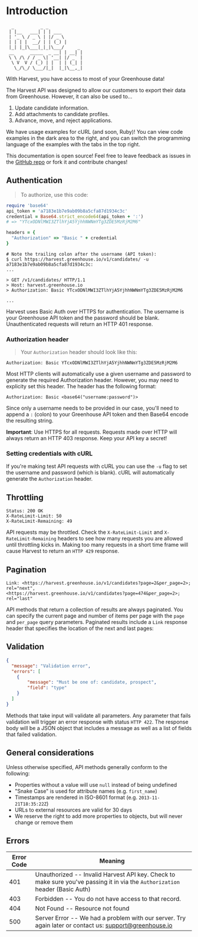 # Introduction

```
  _          _ _             
 | |__   ___| | | ___        
 | '_ \ / _ \ | |/ _ \       
 | | | |  __/ | | (_) |      
 |_| |_|\___|_|_|\___/     _ 
 __      _____  _ __| | __| |
 \ \ /\ / / _ \| '__| |/ _` |
  \ V  V / (_) | |  | | (_| |
   \_/\_/ \___/|_|  |_|\__,_|
```

With Harvest, you have access to most of your Greenhouse data!

The Harvest API was designed to allow our customers to export their data from Greenhouse. However, it can also be used to...

 1. Update candidate information.
 2. Add attachments to candidate profiles.
 3. Advance, move, and reject applications.

We have usage examples for cURL (and soon, Ruby)! You can view code examples in the dark area to the right, and you can switch the programming language of the examples with the tabs in the top right.

This documentation is open source! Feel free to leave feedback as issues in the [GitHub repo](https://github.com/capablemonkey/greenhouse-api-docs) or fork it and contribute changes!

## Authentication

> To authorize, use this code:

```ruby
require 'base64'
api_token = 'a7183e1b7e9ab09b8a5cfa87d1934c3c'
credential = Base64.strict_encode64(api_token + ':')
# => "YTcxODNlMWI3ZTlhYjA5YjhhNWNmYTg3ZDE5MzRjM2M6"

headers = {
  "Authorization" => "Basic " + credential
}
```

```shell
# Note the trailing colon after the username (API token):
$ curl https://harvest.greenhouse.io/v1/candidates/ -u a7183e1b7e9ab09b8a5cfa87d1934c3c:
...

> GET /v1/candidates/ HTTP/1.1
> Host: harvest.greenhouse.io
> Authorization: Basic YTcxODNlMWI3ZTlhYjA5YjhhNWNmYTg3ZDE5MzRjM2M6

...
```

Harvest uses Basic Auth over HTTPS for authentication. The username is your Greenhouse API token and the password should be blank. Unauthenticated requests will return an HTTP 401 response.

### Authorization header

> Your `Authorization` header should look like this:

```
Authorization: Basic YTcxODNlMWI3ZTlhYjA5YjhhNWNmYTg3ZDE5MzRjM2M6
```

Most HTTP clients will automatically use a given username and password to generate the required Authorization header. However, you may need to explicity set this header. The header has the following format:

`Authorization: Basic <base64("username:password")>`

Since only a username needs to be provided in our case, you'll need to append a `:` (colon) to your Greenhouse API token and then Base64 encode the resulting string.

<aside class="success">
<b>Important</b>: Use HTTPS for all requests. Requests made over HTTP will always return an HTTP 403 response. Keep your API key a secret!
</aside>

### Setting credentials with cURL

If you're making test API requests with cURL you can use the `-u` flag to set the username and password (which is blank). cURL will automatically generate the `Authorization` header.

## Throttling

```
Status: 200 OK
X-RateLimit-Limit: 50
X-RateLimit-Remaining: 49
```

API requests may be throttled. Check the `X-RateLimit-Limit` and `X-RateLimit-Remaining` headers to see how many requests you are allowed until throttling kicks in. Making too many requests in a short time frame will cause Harvest to return an `HTTP 429` response.

## Pagination

```
Link: <https://harvest.greenhouse.io/v1/candidates?page=2&per_page=2>; rel="next",
<https://harvest.greenhouse.io/v1/candidates?page=474&per_page=2>; rel="last"
```

API methods that return a collection of results are always paginated. You can specify the current page and number of items per page with the `page` and `per_page` query parameters. Paginated results include a `Link` response header that specifies the location of the next and last pages:

## Validation

```json
{
  "message": "Validation error",
  "errors": [
    {
        "message": "Must be one of: candidate, prospect",
        "field": "type"
    }
  ]
}
```

Methods that take input will validate all parameters. Any parameter that fails validation will trigger an error response with status `HTTP 422`. The response body will be a JSON object that includes a message as well as a list of fields that failed validation.

## General considerations

Unless otherwise specified, API methods generally conform to the following:

- Properties without a value will use `null` instead of being undefined
- "Snake Case" is used for attribute names (e.g. `first_name`)
- Timestamps are rendered in ISO-8601 format (e.g. `2013-11-21T18:35:22Z`)
- URLs to external resources are valid for 30 days
- We reserve the right to add more properties to objects, but will never change or remove them

## Errors

Error Code | Meaning
---------- | -------
401 | Unauthorized -- Invalid Harvest API key.  Check to make sure you've passing it in via the `Authorization` header (Basic Auth)
403 | Forbidden -- You do not have access to that record.
404 | Not Found -- Resource not found
500 | Server Error -- We had a problem with our server. Try again later or contact us: support@greenhouse.io